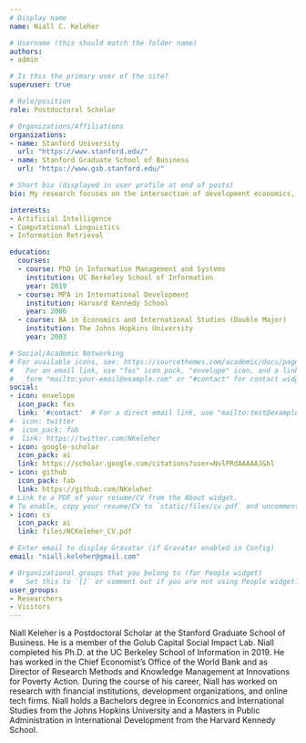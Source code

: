```yaml
---
# Display name
name: Niall C. Keleher

# Username (this should match the folder name)
authors:
- admin

# Is this the primary user of the site?
superuser: true

# Role/position
role: Postdoctoral Scholar

# Organizations/Affiliations
organizations:
- name: Stanford University
  url: "https://www.stanford.edu/"
- name: Stanford Graduate School of Business
  url: "https://www.gsb.stanford.edu/"

# Short bio (displayed in user profile at end of posts)
bio: My research focuses on the intersection of development economics, social network analysis, and the use of new methods of data collection in these, as well as other, domains. I have 10 years of experience conducting randomized evaluations and primary data collection in developing countries.

interests:
- Artificial Intelligence
- Computational Linguistics
- Information Retrieval

education:
  courses:
  - course: PhD in Information Management and Systems
    institution: UC Berkeley School of Information
    year: 2019
  - course: MPA in International Development
    institution: Harvard Kennedy School
    year: 2006
  - course: BA in Economics and International Studies (Double Major)
    institution: The Johns Hopkins University
    year: 2003

# Social/Academic Networking
# For available icons, see: https://sourcethemes.com/academic/docs/page-builder/#icons
#   For an email link, use "fas" icon pack, "envelope" icon, and a link in the
#   form "mailto:your-email@example.com" or "#contact" for contact widget.
social:
- icon: envelope
  icon_pack: fas
  link: '#contact'  # For a direct email link, use "mailto:test@example.org".
#- icon: twitter
#  icon_pack: fab
#  link: https://twitter.com/NKeleher
- icon: google-scholar
  icon_pack: ai
  link: https://scholar.google.com/citations?user=NvlPRdAAAAAJ&hl
- icon: github
  icon_pack: fab
  link: https://github.com/NKeleher
# Link to a PDF of your resume/CV from the About widget.
# To enable, copy your resume/CV to `static/files/cv.pdf` and uncomment the lines below.
- icon: cv
  icon_pack: ai
  link: files/NCKeleher_CV.pdf

# Enter email to display Gravatar (if Gravatar enabled in Config)
email: "niall.keleher@gmail.com"

# Organizational groups that you belong to (for People widget)
#   Set this to `[]` or comment out if you are not using People widget.
user_groups:
- Researchers
- Visitors
---
```


Niall Keleher is a Postdoctoral Scholar at the Stanford Graduate School of Business. He is a member of the Golub Capital Social Impact Lab. Niall completed his Ph.D. at the UC Berkeley School of Information in 2019. He has worked in the Chief Economist’s Office of the World Bank and as Director of Research Methods and Knowledge Management at Innovations for Poverty Action. During the course of his career, Niall has worked on research with financial institutions, development organizations, and online tech firms. Niall holds a Bachelors degree in Economics and International Studies from the Johns Hopkins University and a Masters in Public Administration in International Development from the Harvard Kennedy School.